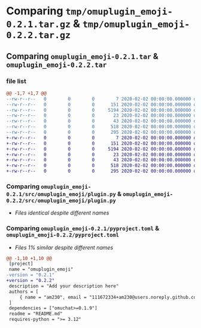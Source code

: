 # Comparing `tmp/omuplugin_emoji-0.2.1.tar.gz` & `tmp/omuplugin_emoji-0.2.2.tar.gz`

## Comparing `omuplugin_emoji-0.2.1.tar` & `omuplugin_emoji-0.2.2.tar`

### file list

```diff
@@ -1,7 +1,7 @@
--rw-r--r--   0        0        0        7 2020-02-02 00:00:00.000000 omuplugin_emoji-0.2.1/.python-version
--rw-r--r--   0        0        0      151 2020-02-02 00:00:00.000000 omuplugin_emoji-0.2.1/src/omuplugin_emoji/__init__.py
--rw-r--r--   0        0        0     5194 2020-02-02 00:00:00.000000 omuplugin_emoji-0.2.1/src/omuplugin_emoji/plugin.py
--rw-r--r--   0        0        0       23 2020-02-02 00:00:00.000000 omuplugin_emoji-0.2.1/.gitignore
--rw-r--r--   0        0        0       43 2020-02-02 00:00:00.000000 omuplugin_emoji-0.2.1/README.md
--rw-r--r--   0        0        0      518 2020-02-02 00:00:00.000000 omuplugin_emoji-0.2.1/pyproject.toml
--rw-r--r--   0        0        0      295 2020-02-02 00:00:00.000000 omuplugin_emoji-0.2.1/PKG-INFO
+-rw-r--r--   0        0        0        7 2020-02-02 00:00:00.000000 omuplugin_emoji-0.2.2/.python-version
+-rw-r--r--   0        0        0      151 2020-02-02 00:00:00.000000 omuplugin_emoji-0.2.2/src/omuplugin_emoji/__init__.py
+-rw-r--r--   0        0        0     5194 2020-02-02 00:00:00.000000 omuplugin_emoji-0.2.2/src/omuplugin_emoji/plugin.py
+-rw-r--r--   0        0        0       23 2020-02-02 00:00:00.000000 omuplugin_emoji-0.2.2/.gitignore
+-rw-r--r--   0        0        0       43 2020-02-02 00:00:00.000000 omuplugin_emoji-0.2.2/README.md
+-rw-r--r--   0        0        0      518 2020-02-02 00:00:00.000000 omuplugin_emoji-0.2.2/pyproject.toml
+-rw-r--r--   0        0        0      295 2020-02-02 00:00:00.000000 omuplugin_emoji-0.2.2/PKG-INFO
```

### Comparing `omuplugin_emoji-0.2.1/src/omuplugin_emoji/plugin.py` & `omuplugin_emoji-0.2.2/src/omuplugin_emoji/plugin.py`

 * *Files identical despite different names*

### Comparing `omuplugin_emoji-0.2.1/pyproject.toml` & `omuplugin_emoji-0.2.2/pyproject.toml`

 * *Files 1% similar despite different names*

```diff
@@ -1,10 +1,10 @@
 [project]
 name = "omuplugin_emoji"
-version = "0.2.1"
+version = "0.2.2"
 description = "Add your description here"
 authors = [
     { name = "am230", email = "111672334+am230@users.noreply.github.com" },
 ]
 dependencies = ["omuchat>=0.1.9"]
 readme = "README.md"
 requires-python = ">= 3.12"
```

